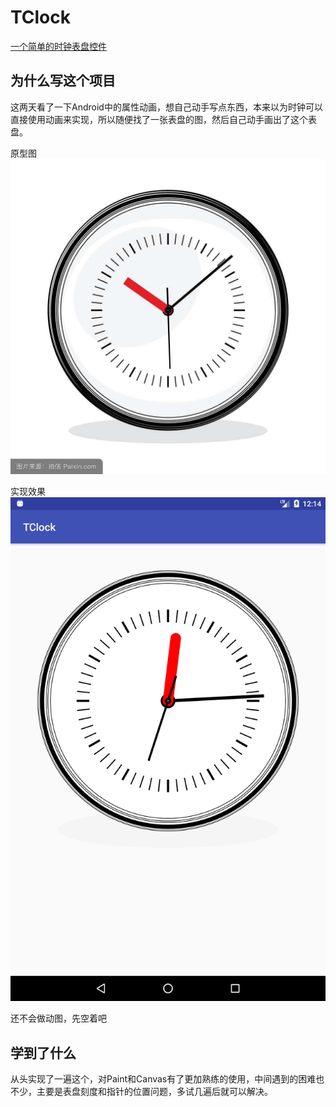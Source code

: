 # TClock
[一个简单的时钟表盘控件](https://github.com/tantian/TClock)
## 为什么写这个项目
这两天看了一下Android中的属性动画，想自己动手写点东西，本来以为时钟可以直接使用动画来实现，所以随便找了一张表盘的图，然后自己动手画出了这个表盘。

原型图 
![](image/timg.jpg)

实现效果 
![](image/Screenshot_1510316074.png)

还不会做动图，先空着吧

## 学到了什么
从头实现了一遍这个，对Paint和Canvas有了更加熟练的使用，中间遇到的困难也不少，主要是表盘刻度和指针的位置问题，多试几遍后就可以解决。

